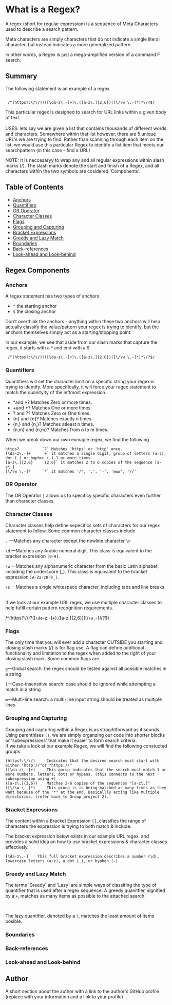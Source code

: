 # What is a Regex?

A regex (short for regular expression) is a sequence of Meta Characters used to describe a search pattern. </br>

Meta characters are simply characters that do not indicate a single literal character, but instead indicates a more generalized pattern.</br>

In other words, a Regex is just a mega-amplified version of a command F search.

## Summary
The following statement is an example of a regex.
```

 /^(https?:\/\/)?([\da-z\.-]+)\.([a-z\.]{2,6})([\/\w \.-]*)*\/?$/ 
 ```
 This particular regex is designed to search for URL links within a given body of text. 
 </br> </br> USES: lets say we are given a list that contains thousands of different words and characters. Somewhere within that list however, there are 5 unique URL's we are trying to find. Rather than scanning through each item on the list, 
 we would use this particular Regex to identify a list item that meets our searchpattern (in this case - find a URL)

 NOTE: It is neccesaryy to wrap any and all regular expressions within slash marks (/). The slash marks denote the start and finish of a Regex, and all characters within the two symbols are cosidered 'Components'.


## Table of Contents

- [Anchors](#anchors)
- [Quantifiers](#quantifiers)
- [OR Operator](#or-operator)
- [Character Classes](#character-classes)
- [Flags](#flags)
- [Grouping and Capturing](#grouping-and-capturing)
- [Bracket Expressions](#bracket-expressions)
- [Greedy and Lazy Match](#greedy-and-lazy-match)
- [Boundaries](#boundaries)
- [Back-references](#back-references)
- [Look-ahead and Look-behind](#look-ahead-and-look-behind)

## Regex Components

### Anchors
A regex statement has two types of anchors <br>

- ```^``` the starting anchor <br> 
- ``` $ ``` the closing anchor <br>

Don't overthink the anchors - anything within these two anchors will help actually classify the value/pattern your regex is trying to identify, but the anchors themselves simply act as a starting/stopping point.

In our example, we see that aside from our slash marks that capture the regex, it starts with a ^ and end with a $
```
 /^(https?:\/\/)?([\da-z\.-]+)\.([a-z\.]{2,6})([\/\w \.-]*)*\/?$/ 
 ```


### Quantifiers
Quantifiers will set the character limit on a specific string your regex is trying to identify. More specifically, it will force your regex statement to match the quanityity of the leftmost expression. 
- *and *?  Matches Zero or more times.
- +and +?  Matches One or more times.
- ? and ??  Matches Zero or One times.
- {n} and {n}?  Matches exactly n times.
- {n,} and {n,}?   Matches atleast n times.
- {n,m} and {n,m}?  Matches from n to m times.

When we break down our own exmaple regex, we find the following
```
https?          `?` Matches 'https' or 'http' once. 
[\da-z\.-]+     `+` it matches a single digit, group of letters (a-z), dot (.) or hyphen (-) 1 or more times
[a-z\.]{2,6}    `{2,6}` it matches 2 to 6 copies of the sequence [a-z\.]
[\/\w \.-]*     `*` it matches '/', '.', '-', 'www', '//'
```


### OR Operator
The OR Operator ```|``` allows us to specificy specific characters even further than character classes.
### Character Classes
Character classes help define sepecifics sets of characters for our regex statement to follow. Some common character classes include

```.``` —Matches any character except the newline character ```\n```

```\d``` —Matches any Arabic numeral digit. This class is equivalent to the bracket expression ```[0-9]```.

```\w``` —Matches any alphanumeric character from the basic Latin alphabet, including the underscore (_). This class is equivalent to the bracket expression ```[A-Za-z0-9_]```.


```\s``` —Matches a single whitespace character, including tabs and line breaks

<br> 
If we look at our example URL regex, we use multiple character classes to help fufill certain pattern recognition requirements. <br>

/^(https?:\/\/)?([``\d``a-z\.-]+)\.([a-z\.]{2,6})([\/```\w``` \.-]*)*\/?$/ 



### Flags
The only time that you will ever add a character OUTSIDE you starting and closing slash marks (/) is for flag use. A flag can define additional functionality and limitation to the regex when added to the right of your closing slash mark. Some common flags are
<br>

```g```—Global search: the regex should be tested against all possible matches in a string.

```i```—Case-insensitive search: case should be ignored while attempting a match in a string

```m```—Multi-line search: a multi-line input string should be treated as multiple lines
### Grouping and Capturing
Grouping and capturing within a Regex is as stragihtforward as it sounds. Using parenthises ``()``, we are simply organzing our code into shorter blocks or 'subexpressions' that make it easier to form search criteria.
<br>
If we take a look at our example Regex, we will find the following constucted groups.
```
(https?:\/\/)     Indicates that the desired search must start with either "http://"or "https://"
([\da-z\.-]+)     This gorup indicates that the search must match 1 or more numbers, letters, dots or hypens. (this connects to the next subexpression using +)
([a-z\.]{2,6})    Matches 2-6 copies of the sequences "[a-z\.]"
([\/\w \.-]*)     This group is is being matched as many times as they want because of the "*" at the end. Basicallly acting like multiple directories. (refer back to Group project 2).
```

### Bracket Expressions
The content within a Bracket Expression ```[]```, classifies the range of characters the expression is trying to both match & include. 

The bracket expression below exists in our example URL regex, and provides a solid idea on how to use bracket expressions & character classes effectively.
```
[\da-z\.-]    This full bracket expression describes a number (\d), lowercase letters (a-z), a dot (.), or hyphen (-)
```

### Greedy and Lazy Match
The terms 'Greedy' and 'Lazy' are simple ways of classifing the type of quantifier that is used after a regex sequence. A greedy quanitfier, signified by a ```+```, matches as many items as possible to the attached search. 

<br> 

The lazy quantifier, denoted by a ```?```, matches the least amount of items posible. 

### Boundaries

### Back-references

### Look-ahead and Look-behind

## Author

A short section about the author with a link to the author's GitHub profile (replace with your information and a link to your profile)
